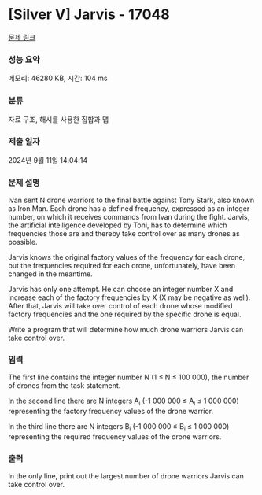 # [Silver V] Jarvis - 17048 

[문제 링크](https://www.acmicpc.net/problem/17048) 

### 성능 요약

메모리: 46280 KB, 시간: 104 ms

### 분류

자료 구조, 해시를 사용한 집합과 맵

### 제출 일자

2024년 9월 11일 14:04:14

### 문제 설명

<p>Ivan sent N drone warriors to the final battle against Tony Stark, also known as Iron Man. Each drone has a defined frequency, expressed as an integer number, on which it receives commands from Ivan during the fight. Jarvis, the artificial intelligence developed by Toni, has to determine which frequencies those are and thereby take control over as many drones as possible.</p>

<p>Jarvis knows the original factory values of the frequency for each drone, but the frequencies required for each drone, unfortunately, have been changed in the meantime.</p>

<p>Jarvis has only one attempt. He can choose an integer number X and increase each of the factory frequencies by X (X may be negative as well). After that, Jarvis will take over control of each drone whose modified factory frequencies and the one required by the specific drone is equal.</p>

<p>Write a program that will determine how much drone warriors Jarvis can take control over.</p>

### 입력 

 <p>The first line contains the integer number N (1 ≤ N ≤ 100 000), the number of drones from the task statement.</p>

<p>In the second line there are N integers A<sub>i</sub> (-1 000 000 ≤ A<sub>i</sub> ≤ 1 000 000) representing the factory frequency values of the drone warrior.</p>

<p>In the third line there are N integers B<sub>i</sub> (-1 000 000 ≤ B<sub>i</sub> ≤ 1 000 000) representing the required frequency values of the drone warriors.</p>

### 출력 

 <p>In the only line, print out the largest number of drone warriors Jarvis can take control over.</p>

